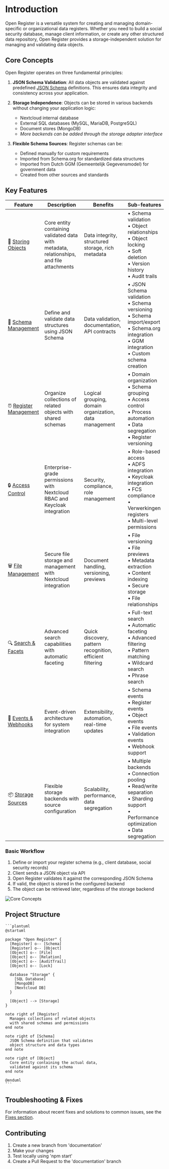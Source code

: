 # Introduction

Open Register is a versatile system for creating and managing domain-specific or organizational data registers. Whether you need to build a social security database, manage client information, or create any other structured data repository, Open Register provides a storage-independent solution for managing and validating data objects.

## Core Concepts


Open Register operates on three fundamental principles:

1. **JSON Schema Validation**: All data objects are validated against predefined [JSON Schema](https://json-schema.org/) definitions. This ensures data integrity and consistency across your application.

2. **Storage Independence**: Objects can be stored in various backends without changing your application logic:
   - Nextcloud internal database
   - External SQL databases (MySQL, MariaDB, PostgreSQL)
   - Document stores (MongoDB)
   - *More backends can be added through the storage adapter interface*

3. **Flexible Schema Sources**: Register schemas can be:
   - Defined manually for custom requirements
   - Imported from Schema.org for standardized data structures
   - Imported from Dutch GGM (Gemeentelijk Gegevensmodel) for government data
   - Created from other sources and standards


## Key Features

| Feature | Description | Benefits | Sub-features |
|---------|-------------|-----------|--------------|
| 💾 [Storing Objects](Features/objects.md) | Core entity containing validated data with metadata, relationships, and file attachments | Data integrity, structured storage, rich metadata | • Schema validation<br/>• Object relationships<br/>• Object locking<br/>• Soft deletion<br/>• Version history<br/>• Audit trails |
| 📝 [Schema Management](Features/schemas.md) | Define and validate data structures using JSON Schema | Data validation, documentation, API contracts | • JSON Schema validation<br/>• Schema versioning<br/>• Schema import/export<br/>• Schema.org integration<br/>• GGM integration<br/>• Custom schema creation |
| ⏰ [Register Management](Features/registers.md) | Organize collections of related objects with shared schemas | Logical grouping, domain organization, data management | • Domain organization<br/>• Schema grouping<br/>• Access control<br/>• Process automation<br/>• Data segregation<br/>• Register versioning |
| 🔒 [Access Control](Features/access-control.md) | Enterprise-grade permissions with Nextcloud RBAC and Keycloak integration | Security, compliance, role management | • Role-based access<br/>• ADFS integration<br/>• Keycloak integration<br/>• FCS compliance<br/>• Verwerkingen registers<br/>• Multi-level permissions |
| 🗑️ [File Management](Features/files.md) | Secure file storage and management with Nextcloud integration | Document handling, versioning, previews | • File versioning<br/>• File previews<br/>• Metadata extraction<br/>• Content indexing<br/>• Secure storage<br/>• File relationships |
| 🔍 [Search & Facets](Features/search.md) | Advanced search capabilities with automatic faceting | Quick discovery, pattern recognition, efficient filtering | • Full-text search<br/>• Automatic faceting<br/>• Advanced filtering<br/>• Pattern matching<br/>• Wildcard search<br/>• Phrase search |
| 🔔 [Events & Webhooks](Features/events.md) | Event-driven architecture for system integration | Extensibility, automation, real-time updates | • Schema events<br/>• Register events<br/>• Object events<br/>• File events<br/>• Validation events<br/>• Webhook support |
| 📦 [Storage Sources](Features/sources.md) | Flexible storage backends with source configuration | Scalability, performance, data segregation | • Multiple backends<br/>• Connection pooling<br/>• Read/write separation<br/>• Sharding support<br/>• Performance optimization<br/>• Data segregation |

### Basic Workflow

1. Define or import your register schema (e.g., client database, social security records)
2. Client sends a JSON object via API
3. Open Register validates it against the corresponding JSON Schema
4. If valid, the object is stored in the configured backend
5. The object can be retrieved later, regardless of the storage backend

![Core Concepts](diagrams/core-concept.svg)

## Project Structure

    ```plantuml
    @startuml
    
    package "Open Register" {
      [Register] o-- [Schema]
      [Register] o-- [Object]
      [Object] o-- [File]
      [Object] o-- [Relation]
      [Object] o-- [AuditTrail]
      [Object] o-- [Lock]
      
      database "Storage" {
        [SQL Database]
        [MongoDB]
        [Nextcloud DB]
      }
      
      [Object] --> [Storage]
    }
    
    note right of [Register]
      Manages collections of related objects
      with shared schemas and permissions
    end note
    
    note right of [Schema] 
      JSON Schema definition that validates
      object structure and data types
    end note
    
    note right of [Object]
      Core entity containing the actual data,
      validated against its schema
    end note
    
    @enduml
    ```

## Troubleshooting & Fixes

For information about recent fixes and solutions to common issues, see the [Fixes section](fixes/).

## Contributing

1. Create a new branch from 'documentation'
2. Make your changes
3. Test locally using 'npm start'
4. Create a Pull Request to the 'documentation' branch
